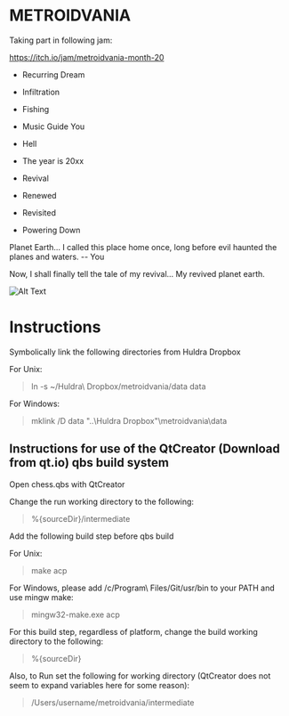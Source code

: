 # METROIDVANIA

Taking part in following jam:

https://itch.io/jam/metroidvania-month-20

* Recurring Dream
* Infiltration
* Fishing
* Music Guide You
* Hell

* The year is 20xx
* Revival
* Renewed
* Revisited
* Powering Down

Planet Earth... I called this place home once, long before evil haunted the planes and waters. 
-- You

Now, I shall finally tell the tale of my revival... My revived planet earth.

![Alt Text](output.gif)

# Instructions

Symbolically link the following directories from Huldra Dropbox

For Unix:

> ln -s ~/Huldra\ Dropbox/metroidvania/data data

For Windows:

> mklink /D data "..\Huldra Dropbox"\metroidvania\data

## Instructions for use of the QtCreator (Download from qt.io) qbs build system

Open chess.qbs with QtCreator

Change the run working directory to the following:

> %{sourceDir}/intermediate

Add the following build step before qbs build

For Unix:

> make acp

For Windows, please add /c/Program\ Files/Git/usr/bin to your PATH and use mingw make:

> mingw32-make.exe acp

For this build step, regardless of platform, change the build working directory to the following:

> %{sourceDir}

Also, to Run set the following for working directory (QtCreator does not seem to expand variables here for some reason):

> /Users/username/metroidvania/intermediate
